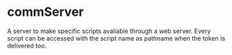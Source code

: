 # commServer
A server to make specific scripts avaliable through a web server. Every script can be accessed with the script name as pathname when the token is delivered too.
